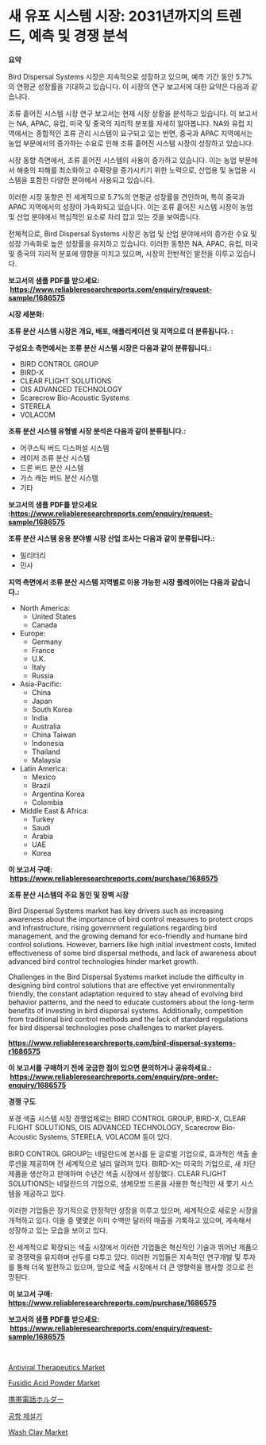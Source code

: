 <p><h1>새 유포 시스템 시장: 2031년까지의 트렌드, 예측 및 경쟁 분석</h1></p><p><strong>요약</strong></p>
<p><p>Bird Dispersal Systems 시장은 지속적으로 성장하고 있으며, 예측 기간 동안 5.7%의 연평균 성장률을 기대하고 있습니다. 이 시장의 연구 보고서에 대한 요약은 다음과 같습니다.</p><p>조류 흩어진 시스템 시장 연구 보고서는 현재 시장 상황을 분석하고 있습니다. 이 보고서는 NA, APAC, 유럽, 미국 및 중국의 지리적 분포를 자세히 알아봅니다. NA와 유럽 지역에서는 종합적인 조류 관리 시스템이 요구되고 있는 반면, 중국과 APAC 지역에서는 농업 부문에서의 증가하는 수요로 인해 조류 흩어진 시스템 시장이 성장하고 있습니다.</p><p>시장 동향 측면에서, 조류 흩어진 시스템의 사용이 증가하고 있습니다. 이는 농업 부문에서 해충의 피해를 최소화하고 수확량을 증가시키기 위한 노력으로, 산업용 및 농업용 시스템을 포함한 다양한 분야에서 사용되고 있습니다.</p><p>이러한 시장 동향은 전 세계적으로 5.7%의 연평균 성장률을 견인하며, 특히 중국과 APAC 지역에서의 성장이 가속화되고 있습니다. 이는 조류 흩어진 시스템 시장이 농업 및 산업 분야에서 핵심적인 요소로 자리 잡고 있는 것을 보여줍니다.</p><p>전체적으로, Bird Dispersal Systems 시장은 농업 및 산업 분야에서의 증가한 수요 및 성장 가속화로 높은 성장률을 유지하고 있습니다. 이러한 동향은 NA, APAC, 유럽, 미국 및 중국의 지리적 분포에 영향을 미치고 있으며, 시장의 전반적인 발전을 이루고 있습니다.</p></p>
<p><strong>보고서의 샘플 PDF를 받으세요: &nbsp;<a href="https://www.reliableresearchreports.com/enquiry/request-sample/1686575">https://www.reliableresearchreports.com/enquiry/request-sample/1686575</a></strong></p>
<p><strong>시장 세분화:</strong></p>
<p><strong> 조류 분산 시스템 시장은 개요, 배포, 애플리케이션 및 지역으로 더 분류됩니다. :</strong></p>
<p><strong>구성요소 측면에서는 조류 분산 시스템 시장은 다음과 같이 분류됩니다.:</strong></p>
<p><ul><li>BIRD CONTROL GROUP</li><li>BIRD-X</li><li>CLEAR FLIGHT SOLUTIONS</li><li>OIS ADVANCED TECHNOLOGY</li><li>Scarecrow Bio-Acoustic Systems</li><li>STERELA</li><li>VOLACOM</li></ul></p>
<p><strong> 조류 분산 시스템 유형별 시장 분석은 다음과 같이 분류됩니다.:</strong></p>
<p><ul><li>어쿠스틱 버드 디스퍼설 시스템</li><li>레이저 조류 분산 시스템</li><li>드론 버드 분산 시스템</li><li>가스 캐논 버드 분산 시스템</li><li>기타</li></ul></p>
<p><strong>보고서의 샘플 PDF를 받으세요 :<a href="https://www.reliableresearchreports.com/enquiry/request-sample/1686575">https://www.reliableresearchreports.com/enquiry/request-sample/1686575</a></strong></p>
<p><strong> 조류 분산 시스템 응용 분야별 시장 산업 조사는 다음과 같이 분류됩니다.:</strong></p>
<p><ul><li>밀리터리</li><li>민사</li></ul></p>
<p><strong>지역 측면에서 조류 분산 시스템 지역별로 이용 가능한 시장 플레이어는 다음과 같습니다.:</strong></p>
<p><ul>
    <li>
        North America:
        <ul>
            <li>United States</li>
            <li>Canada</li>
        </ul>
    </li>
    <li>
        Europe:
        <ul>
            <li>Germany</li>
            <li>France</li>
            <li>U.K.</li>
            <li>Italy</li>
            <li>Russia</li>
        </ul>
    </li>
    <li>
        Asia-Pacific:
        <ul>
            <li>China</li>
            <li>Japan</li>
            <li>South Korea</li>
            <li>India</li>
            <li>Australia</li>
            <li>China Taiwan</li>
            <li>Indonesia</li>
            <li>Thailand</li>
            <li>Malaysia</li>
        </ul>
    </li>
    <li>
        Latin America:
        <ul>
            <li>Mexico</li>
            <li>Brazil</li>
            <li>Argentina Korea</li>
            <li>Colombia</li>
        </ul>
    </li>
    <li>
        Middle East & Africa:
        <ul>
            <li>Turkey</li>
            <li>Saudi</li>
            <li>Arabia</li>
            <li>UAE</li>
            <li>Korea</li>
        </ul>
    </li>
    </ul></p>
<p><strong>이 보고서 구매: &nbsp;<a href="https://www.reliableresearchreports.com/purchase/1686575">https://www.reliableresearchreports.com/purchase/1686575</a></strong></p>
<p><strong>조류 분산 시스템의 주요 동인 및 장벽 시장</strong></p>
<p><p>Bird Dispersal Systems market has key drivers such as increasing awareness about the importance of bird control measures to protect crops and infrastructure, rising government regulations regarding bird management, and the growing demand for eco-friendly and humane bird control solutions. However, barriers like high initial investment costs, limited effectiveness of some bird dispersal methods, and lack of awareness about advanced bird control technologies hinder market growth.</p><p>Challenges in the Bird Dispersal Systems market include the difficulty in designing bird control solutions that are effective yet environmentally friendly, the constant adaptation required to stay ahead of evolving bird behavior patterns, and the need to educate customers about the long-term benefits of investing in bird dispersal systems. Additionally, competition from traditional bird control methods and the lack of standard regulations for bird dispersal technologies pose challenges to market players.</p></p>
<p><strong><a href="https://www.reliableresearchreports.com/bird-dispersal-systems-r1686575">https://www.reliableresearchreports.com/bird-dispersal-systems-r1686575</a></strong></p>
<p><strong>이 보고서를 구매하기 전에 궁금한 점이 있으면 문의하거나 공유하세요.: &nbsp;<a href="https://www.reliableresearchreports.com/enquiry/pre-order-enquiry/1686575">https://www.reliableresearchreports.com/enquiry/pre-order-enquiry/1686575</a></strong></p>
<p><strong>경쟁 구도</strong></p>
<p><p>포경 색출 시스템 시장 경쟁업체로는 BIRD CONTROL GROUP, BIRD-X, CLEAR FLIGHT SOLUTIONS, OIS ADVANCED TECHNOLOGY, Scarecrow Bio-Acoustic Systems, STERELA, VOLACOM 등이 있다. </p><p>BIRD CONTROL GROUP는 네덜란드에 본사를 둔 글로벌 기업으로, 효과적인 색출 솔루션을 제공하며 전 세계적으로 널리 알려져 있다. BIRD-X는 미국의 기업으로, 새 차단 제품을 생산하고 판매하며 수년간 색출 시장에서 성장했다. CLEAR FLIGHT SOLUTIONS는 네덜란드의 기업으로, 생체모방 드론을 사용한 혁신적인 새 쫓기 시스템을 제공하고 있다.</p><p>이러한 기업들은 장기적으로 안정적인 성장을 이루고 있으며, 세계적으로 새로운 시장을 개척하고 있다. 이들 중 몇몇은 이미 수백만 달러의 매출을 기록하고 있으며, 계속해서 성장하고 있는 모습을 보이고 있다.</p><p>전 세계적으로 확장되는 색출 시장에서 이러한 기업들은 혁신적인 기술과 뛰어난 제품으로 경쟁력을 유지하며 선두를 다투고 있다. 이러한 기업들은 지속적인 연구개발 및 투자를 통해 더욱 발전하고 있으며, 앞으로 색출 시장에서 더 큰 영향력을 행사할 것으로 전망된다.</p></p>
<p><strong>이 보고서 구매: &nbsp; <a href="https://www.reliableresearchreports.com/purchase/1686575">https://www.reliableresearchreports.com/purchase/1686575</a></strong></p>
<p><strong>보고서의 샘플 PDF를 받으세요: &nbsp;<a href="https://www.reliableresearchreports.com/enquiry/request-sample/1686575">https://www.reliableresearchreports.com/enquiry/request-sample/1686575</a></strong><strong></strong></p>
<p>&nbsp;</p>
<p><p><a href="https://github.com/mahnoor2003/Market-Research-Report-List-4/blob/main/antiviral-therapeutics-market.md">Antiviral Therapeutics Market</a></p><p><a href="https://issuu.com/reportprime-2/docs/fusidic-acid-powder-market-size-2030.pptx">Fusidic Acid Powder Market</a></p><p><a href="https://github.com/mcbeesbxa270/Market-Research-Report-List-1/blob/main/418849024544.md">携帯電話ホルダー</a></p><p><a href="https://github.com/CliftonFisher9067/Market-Research-Report-List-1/blob/main/605199022574.md">공항 제설기</a></p><p><a href="https://issuu.com/reportprime-2/docs/wash-clay-market-size-2030.pptx">Wash Clay Market</a></p></p>
